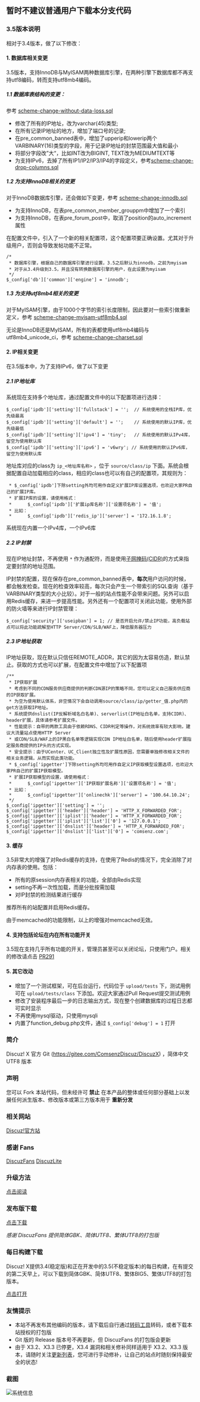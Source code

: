 ## 暂时不建议普通用户下载本分支代码

### **3.5版本说明** 

相对于3.4版本，做了以下修改：

#### 1. 数据库相关变更

3.5版本，支持InnoDB与MyISAM两种数据库引擎，在两种引擎下数据库都不再支持utf8编码，转而支持utf8mb4编码。

##### 1.1 数据库表结构的变更：

参考 [scheme-change-without-data-loss.sql](https://gitee.com/oldhuhu/DiscuzX34235/blob/master/scheme/scheme-change-without-data-loss.sql)
  * 修改了所有的IP地址，改为varchar(45)类型;
  * 在所有记录IP地址的地方，增加了端口号的记录;
  * 在pre_common_banned表中，增加了upperip和lowerip两个VARBINARY(16)类型的字段，用于记录IP地址的封禁范围最大值和最小
  * 将部分字段改”大“，比如INT改为BIGINT, TEXT改为MEDIUMTEXT等
  * 为支持IPv6，去掉了所有IP1/IP2/IP3/IP4的字段定义，参考[scheme-change-drop-columns.sql](https://gitee.com/oldhuhu/DiscuzX34235/blob/master/scheme/scheme-change-drop-columns.sql)

##### 1.2 为支持InnoDB相关的变更

对于InnoDB数据库引擎，还会做如下变更，参考 [scheme-change-innodb.sql](https://gitee.com/oldhuhu/DiscuzX34235/blob/master/scheme/scheme-change-innodb.sql)
  * 为支持InnoDB，在表pre_common_member_grouppm中增加了一个索引
  * 为支持InnoDB，在表pre_forum_post中，取消了position的auto_increment属性

在配置文件中，引入了一个新的相关配置项，这个配置项要正确设置。尤其对于升级用户，否则会导致发帖功能不正常。

```
/*
 * 数据库引擎，根据自己的数据库引擎进行设置，3.5之后默认为innodb，之前为myisam
 * 对于从3.4升级到3.5，并且没有转换数据库引擎的用户，在此设置为myisam
 */
$_config['db']['common']['engine'] = 'innodb';
```


##### 1.3 为支持utf8mb4相关的变更

对于MyISAM引擎，由于1000个字节的索引长度限制，因此要对一些索引做重新定义，参考 [scheme-change-myisam-utf8mb4.sql](https://gitee.com/oldhuhu/DiscuzX34235/blob/master/scheme/scheme-change-myisam-utf8mb4.sql)

无论是InnoDB还是MyISAM，所有的表都使用utf8mb4编码与utf8mb4_unicode_ci，参考 [scheme-change-charset.sql](https://gitee.com/oldhuhu/DiscuzX34235/blob/master/scheme/scheme-change-charset.sql)


#### 2. IP相关变更

在3.5版本中，为了支持IPv6，做了以下变更

##### 2.1 IP地址库

系统现在支持多个地址库，通过配置文件中的以下配置项进行选择：

```
$_config['ipdb']['setting']['fullstack'] = '';	// 系统使用的全栈IP库，优先级最高
$_config['ipdb']['setting']['default'] = '';	// 系统使用的默认IP库，优先级最低
$_config['ipdb']['setting']['ipv4'] = 'tiny';	// 系统使用的默认IPv4库，留空为使用默认库
$_config['ipdb']['setting']['ipv6'] = 'v6wry'; // 系统使用的默认IPv6库，留空为使用默认库
```

地址库对应的class为 `ip_<地址库名称>` ，位于 `source/class/ip` 下面。系统会根据配置自动加载相应的class，相应的class也可以有自己的配置项，其规则为：

```
 * $_config['ipdb']下除setting外均可用作自定义扩展IP库设置选项，也欢迎大家PR自己的扩展IP库。
 * 扩展IP库的设置，请使用格式：
 * 		$_config['ipdb']['扩展ip库名称']['设置项名称'] = '值';
 * 比如：
 * 		$_config['ipdb']['redis_ip']['server'] = '172.16.1.8';
```

系统现在内置一个IPv4库，一个IPv6库

##### 2.2 IP封禁

现在IP地址封禁，不再使用 `*` 作为通配符，而是使用[子网掩码(CIDR)](https://cloud.tencent.com/developer/article/1392116)的方式来指定要封禁的地址范围。

IP封禁的配置，现在保存在pre_common_banned表中，**每次**用户访问的时候，都会触发检查。现在的检查效率较高，每次只会产生一个带索引的SQL查询（基于VARBINARY类型的大小比较）。对于一般的站点性能不会带来问题。另外可以启用Redis缓存，来进一步提高性能。另外还有一个配置项可关闭此功能，使用外部的防火墙等来进行IP封禁管理：

```
$_config['security']['useipban'] = 1; // 是否开启允许/禁止IP功能，高负载站点可以将此功能疏解至HTTP Server/CDN/SLB/WAF上，降低服务器压力
```

##### 2.3 IP地址获取

IP地址获取，现在默认只信任REMOTE_ADDR，其它的因为太容易仿造，默认禁止。获取的方式也可以扩展，在配置文件中增加了以下配置项

```
/**
 * IP获取扩展
 * 考虑到不同的CDN服务供应商提供的判断CDN源IP的策略不同，您可以定义自己服务供应商的IP获取扩展。
 * 为空为使用默认体系，非空情况下会自动调用source/class/ip/getter_值.php内的get方法获取IP地址。
 * 系统提供dnslist(IP反解析域名白名单)、serverlist(IP地址白名单，支持CIDR)、header扩展，具体请参考扩展文件。
 * 性能提示：自带的两款工具由于依赖RDNS、CIDR判定等操作，对系统效率有较大影响，建议大流量站点使用HTTP Server
 * 或CDN/SLB/WAF上的IP黑白名单等逻辑实现CDN IP地址白名单，随后使用header扩展指定服务商提供的IP头的方式实现。
 * 安全提示：由于UCenter、UC_Client独立性及扩展性原因，您需要单独修改相关文件的相关业务逻辑，从而实现此类功能。
 * $_config['ipgetter']下除setting外均可用作自定义IP获取模型设置选项，也欢迎大家PR自己的扩展IP获取模型。
 * 扩展IP获取模型的设置，请使用格式：
 * 		$_config['ipgetter']['IP获取扩展名称']['设置项名称'] = '值';
 * 比如：
 * 		$_config['ipgetter']['onlinechk']['server'] = '100.64.10.24';
 */
$_config['ipgetter']['setting'] = '';
$_config['ipgetter']['header']['header'] = 'HTTP_X_FORWARDED_FOR';
$_config['ipgetter']['iplist']['header'] = 'HTTP_X_FORWARDED_FOR';
$_config['ipgetter']['iplist']['list']['0'] = '127.0.0.1';
$_config['ipgetter']['dnslist']['header'] = 'HTTP_X_FORWARDED_FOR';
$_config['ipgetter']['dnslist']['list']['0'] = 'comsenz.com';
```

#### 3. 缓存

3.5非常大的增强了对Redis缓存的支持，在使用了Redis的情况下，完全消除了对内存表的使用。包括：

* 所有的原session内存表相关的功能，全部由Redis实现
* setting不再一次性加载，而是分批按需加载
* 对IP封禁的检测结果进行缓存

推荐所有的站配置并启用Redis缓存。

由于memcached的功能限制，以上的增强对memcached无效。

#### 4. 支持包括论坛在内在所有功能开关

3.5现在支持几乎所有功能的开关，管理员甚至可以关闭论坛，只使用门户。相关的修改请点击 [PR291](https://gitee.com/ComsenzDiscuz/DiscuzX/pulls/291)


#### 5. 其它改动

* 增加了一个测试框架，可在后台运行，代码位于 `upload/tests` 下，测试用例可在 `upload/tests/class` 下添加。欢迎大家通过Pull Request提交测试用例
* 修改了安装程序最后一步的日志输出方式，现在整个创建数据库的过程日志都可实时显示
* 不再使用mysql驱动，只使用mysqli
* 内置了function_debug.php文件，通过 `$_config['debug'] = 1` 打开

### **简介** 

Discuz! X 官方 Git (https://gitee.com/ComsenzDiscuz/DiscuzX) ，简体中文 UTF8 版本

### **声明**
您可以 Fork 本站代码，但未经许可 **禁止** 在本产品的整体或任何部分基础上以发展任何派生版本、修改版本或第三方版本用于 **重新分发** 

### **相关网站**
 
[Discuz!官方站](http://www.discuz.net)

### **感谢 Fans**

[DiscuzFans](https://gitee.com/sinlody/DiscuzFans)  [DiscuzLite](https://gitee.com/3dming/DiscuzL)

### **升级方法**
[点击阅读](https://gitee.com/ComsenzDiscuz/DiscuzX/wikis/%E5%8D%87%E7%BA%A7%E6%96%B9%E6%B3%95?sort_id=9978)

### **发布版下载**
[点击下载](https://gitee.com/3dming/DiscuzL/attach_files)

*感谢 DiscuzFans 提供简体GBK、简体UTF8、繁体UTF8的打包版*

### **每日构建下载**

Discuz! X提供3.4(稳定版)和正在开发中的3.5(不稳定版本)的每日构建，在有提交的第二天早上，可以下载到简体GBK、简体UTF8、繁体BIG5、繁体UTF8的打包版本。

[点击打开](https://www.discuz.net/daily/)

### **友情提示**
- 本站不再发布其他编码的版本，请下载后自行通过[转码工具](https://gitee.com/ComsenzDiscuz/DiscuzX/attach_files)转码，或者下载本站授权的打包版
- Git 版的 Release 版本号不再更新，但 DiscuzFans 的打包版会更新
- 由于 X3.2、X3.3 已停更，X3.4 漏洞和相关修补同样适用于 X3.2、X3.3 版本，请随时关注[更新列表](https://gitee.com/ComsenzDiscuz/DiscuzX/commits/master)，您可进行手动修补，让自己的站点时随刻保持最安全的状态!

### 截图
![系统信息](https://images.gitee.com/uploads/images/2019/0329/093457_81b74b91_1157835.png "系统信息截图")